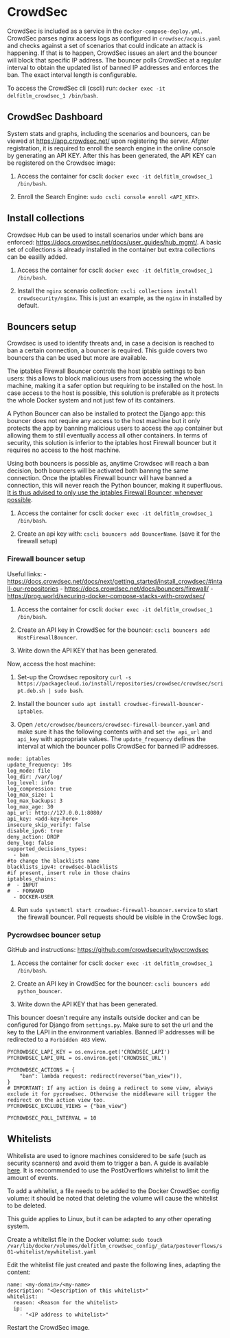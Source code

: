 # CrowdSec

CrowdSec is included as a service in the `docker-compose-deploy.yml`. CrowdSec parses nginx access logs as configured in `crowdsec/acquis.yaml` and checks against a set of scenarios that could indicate an attack is happening. If that is to happen, CrowdSec issues an alert and the bouncer will block that specific IP address. The bouncer polls CrowdSec at a regular interval to obtain the updated list of banned IP addresses and enforces the ban. The exact interval length is configurable.

To access the CrowdSec cli (cscli) run: `docker exec -it delfitlm_crowdsec_1 /bin/bash`.

## CrowdSec Dashboard

System stats and graphs, including the scenarios and bouncers, can be viewed at https://app.crowdsec.net/ upon registering the server.
Afgter registration, it is required to enroll the search engine in the online console by generating an API KEY. After this has been generated, the API KEY can be registered on the Crowdsec image:

1. Access the container for cscli: `docker exec -it delfitlm_crowdsec_1 /bin/bash`.

2. Enroll the Search Engine: `sudo cscli console enroll <API_KEY>`. 

## Install collections 

Crowdsec Hub can be used to install scenarios under which bans are enforced: https://docs.crowdsec.net/docs/user_guides/hub_mgmt/.
A basic set of collections is already installed in the container but extra collections can be easilly added.

1. Access the container for cscli: `docker exec -it delfitlm_crowdsec_1 /bin/bash`.

2. Install the `nginx` scenario collection: `cscli collections install crowdsecurity/nginx`. This is just an example, as the `nginx` in installed by default.

## Bouncers setup

Crowdsec is used to identify threats and, in case a decision is reached to ban a certain connection, a bouncer is required. This guide covers two bouncers tha can be used but more are available.

The iptables Firewall Bouncer controls the host iptable settings to ban users: this allows to block malicious users from accessing the whole machine, making it a safer option but requiring  to be installed on the host. In case access to the host is possible, this solution is preferable as it protects the whole Docker system and not just few of its containers.

A Python Bouncer can also be installed to protect the Django app: this bouncer does not require any access to the host machine but it only protects the app by banning malicious users to access the `app` container but allowing them to still eventually access all other containers. In terms of security, this solution is inferior to the iptables host Firewall bouncer but it requires no access to the host machine.

Using both bouncers is possible as, anytime Crowdsec will reach a ban decision, both bouncers will be activated both bannng the same connection. Once the iptables Firewall bouncr will have banned a connection, this will never reach the Python bouncer, making it superfluous. <ins>It is thus advised to only use the iptables Firewall Bouncer, whenever possible</ins>.
1. Access the container for cscli: `docker exec -it delfitlm_crowdsec_1 /bin/bash`.

2. Create an api key with: `cscli bouncers add BouncerName`. (save it for the firewall setup)

### Firewall bouncer setup

Useful links:
    - https://docs.crowdsec.net/docs/next/getting_started/install_crowdsec/#intall-our-repositories
    - https://docs.crowdsec.net/docs/bouncers/firewall/
    - https://prog.world/securing-docker-compose-stacks-with-crowdsec/

1. Access the container for cscli: `docker exec -it delfitlm_crowdsec_1 /bin/bash`.
   
2. Create an API key in CrowdSec for the bouncer: `cscli bouncers add HostFirewallBouncer`.

3. Write down the API KEY that has been generated.

Now, access the host machine:

1. Set-up the Crowdsec repository `curl -s https://packagecloud.io/install/repositories/crowdsec/crowdsec/script.deb.sh | sudo bash`.

2. Install the bouncer `sudo apt install crowdsec-firewall-bouncer-iptables`.
 
3. Open `/etc/crowdsec/bouncers/crowdsec-firewall-bouncer.yaml` and make sure it has the following contents with and set `the api_url` and `api_key` with appropriate values. The `update_frequency` defines the interval at which the bouncer polls CrowdSec for banned IP addresses.

```
mode: iptables
update_frequency: 10s
log_mode: file
log_dir: /var/log/
log_level: info
log_compression: true
log_max_size: 1
log_max_backups: 3
log_max_age: 30
api_url: http://127.0.0.1:8080/
api_key: <add-key-here>
insecure_skip_verify: false
disable_ipv6: true
deny_action: DROP
deny_log: false
supported_decisions_types:
  - ban
#to change the blacklists name
blacklists_ipv4: crowdsec-blacklists
#if present, insert rule in those chains
iptables_chains:
#  - INPUT
#  - FORWARD
  - DOCKER-USER
```

4. Run `sudo systemctl start crowdsec-firewall-bouncer.service` to start the firewall bouncer. Poll requests should be visible in the CrowSec logs.


### Pycrowdsec bouncer setup

GitHub and instructions: https://github.com/crowdsecurity/pycrowdsec

1. Access the container for cscli: `docker exec -it delfitlm_crowdsec_1 /bin/bash`.
   
2. Create an API key in CrowdSec for the bouncer: `cscli bouncers add python_bouncer`.

3. Write down the API KEY that has been generated.

This bouncer doesn't require any installs outside docker and can be configured for Django from `settings.py`. Make sure to set the url and the key to the LAPI in the environment variables. Banned IP addresses will be redirected to a `Forbidden 403` view.

```
PYCROWDSEC_LAPI_KEY = os.environ.get('CROWDSEC_LAPI')
PYCROWDSEC_LAPI_URL = os.environ.get('CROWDSEC_URL')

PYCROWDSEC_ACTIONS = {
    "ban": lambda request: redirect(reverse("ban_view")),
}
# IMPORTANT: If any action is doing a redirect to some view, always exclude it for pycrowdsec. Otherwise the middleware will trigger the redirect on the action view too.
PYCROWDSEC_EXCLUDE_VIEWS = {"ban_view"}

PYCROWDSEC_POLL_INTERVAL = 10
```
## Whitelists

Whitelista are used to ignore machines considered to be safe (such as security scanners) and avoid them to trigger a ban. A guide is available [here](https://docs.crowdsec.net/docs/whitelist/create/). It is reccommended to use the PostOverflows whitelist to limit the amount of events.

To add a whitelist, a file needs to be added to the Docker CrowdSec config volume: it should be noted that deleting the volume will cause the whitelist to be deleted.

This guide applies to Linux, but it can be adapted to any other operating system.

Create a whitelist file in the Docker volume:
```sudo touch /var/lib/docker/volumes/delfitlm_crowdsec_config/_data/postoverflows/s01-whitelist/mywhitelist.yaml ```

Edit the whitelist file just created and paste the following lines, adapting the content:
```
name: <my-domain>/<my-name>
description: "<Description of this whitelist>"
whitelist:
  reason: <Reason for the whitelist>
  ip:
    - "<IP address to whitelist>"
```
Restart the CrowdSec image.


